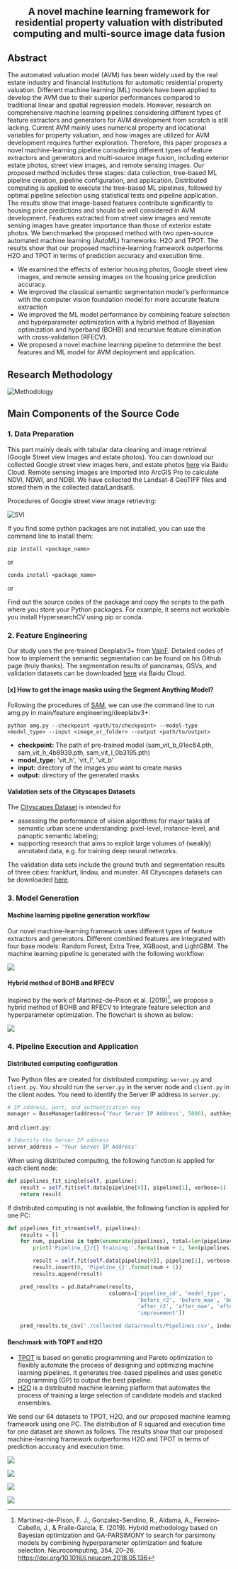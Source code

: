 



<h2 align="center">A novel machine learning framework for residential property valuation with distributed computing and multi-source image data fusion
</h2>



## Abstract

The automated valuation model (AVM) has been widely used by the real estate industry and financial institutions for automatic residential property valuation. Different machine learning (ML) models have been applied to develop the AVM due to their superior performances compared to traditional linear and spatial regression models. However, research on comprehensive machine learning pipelines considering different types of feature extractors and generators for AVM development from scratch is still lacking. Current AVM mainly uses numerical property and locational variables for property valuation, and how images are utilized for AVM development requires further exploration. Therefore, this paper proposes a novel machine-learning pipeline considering different types of feature extractors and generators and multi-source image fusion, including exterior estate photos, street view images, and remote sensing images. Our proposed method includes three stages: data collection, tree-based ML pipeline creation, pipeline configuration, and application. Distributed computing is applied to execute the tree-based ML pipelines, followed by optimal pipeline selection using statistical tests and pipeline application. The results show that image-based features contribute significantly to housing price predictions and should be well considered in AVM development. Features extracted from street view images and remote sensing images have greater importance than those of exterior estate photos. We benchmarked the proposed method with two open-source automated machine learning (AutoML) frameworks: H2O and TPOT. The results show that our proposed machine-learning framework outperforms H2O and TPOT in terms of prediction accuracy and execution time.

* We examined the effects of exterior housing photos, Google street view images, and remote sensing images on the housing price prediction accuracy.
* We improved the classical semantic segmentation model's performance with the computer vision foundation model for more accurate feature extraction
* We improved the ML model performance by combining feature selection and hyperparameter optimization with a hybrid method of Bayesian optimization and hyperband (BOHB) and recursive feature elimination with cross-validation (RFECV).
* We proposed a novel machine learning pipeline to determine the best features and ML model for AVM deployment and application.



## Research Methodology

![Methodology](https://github.com/Linhkust/Novel-ML-framework-for-residential-property-valuation/blob/main/paper%20images/image-Research%20Framework.png)



## Main Components of the Source Code

### 1. Data Preparation

This part mainly deals with tabular data cleaning and image retrieval (Google Street view images and estate photos). You can download our collected Google street view images here, and estate photos [here](https://pan.baidu.com/s/14Ki5E8FDu3HdqKUSosJXqw?pwd=irhh ) via Baidu Cloud. Remote sensing images are imported into ArcGIS Pro to calculate NDVI, NDWI, and NDBI. We have collected the Landsat-8 GeoTIFF files and stored them in the collected data/Landsat8. 



Procedures of Google street view image retrieving:

![SVI](https://github.com/Linhkust/Novel-ML-framework-for-residential-property-valuation/blob/main/paper%20images/image-SVI%20collection.png)



If you find some python packages are not installed, you can use the command line to install them:

```
pip install <package_name>
```

or

```
conda install <package_name>
```

or

Find out the source codes of the package and copy the scripts to the path where you store your Python packages. For example, it seems not workable you install HypersearchCV using pip or conda.

### 2. Feature Engineering

Our study uses the pre-trained Deeplabv3+ from [VainF](https://github.com/VainF/DeepLabV3Plus-Pytorch). Detailed codes of how to implement the semantic segmentation can be found on his Github page (truly thanks). The segmentation results of panoramas, GSVs, and validation datasets can be downloaded [here]() via Baidu Cloud.

#### [x] How to get the image masks using the Segment Anything Model?

 Following the procedures of [SAM](https://github.com/facebookresearch/segment-anything), we can use the command line to run amg.py in main/feature engineering/deeplabv3+:

```
python amg.py --checkpoint <path/to/checkpoint> --model-type <model_type> --input <image_or_folder> --output <path/to/output>
```

* **checkpoint:** The path of pre-trained model (sam_vit_b_01ec64.pth, sam_vit_h_4b8939.pth, sam_vit_l_0b3195.pth)
* **model_type:** 'vit_h', 'vit_l', 'vit_b'
* **input:** directory of the images you want to create masks
* **output:** directory of the generated masks



#### Validation sets of the Cityscapes Datasets

The [Cityscapes Dataset](https://www.cityscapes-dataset.com/) is intended for

* assessing the performance of vision algorithms for major tasks of semantic urban scene understanding: pixel-level, instance-level, and panoptic semantic labeling;
* supporting research that aims to exploit large volumes of (weakly) annotated data, e.g. for training deep neural networks.

The validation data sets include the ground truth and segmentation results of three cities: frankfurt, lindau, and munster. All Cityscapes datasets can be downloaded [here]().



### 3. Model Generation

#### Machine learning pipeline generation workflow

Our novel machine-learning framework uses different types of feature extractors and generators. Different combined features are integrated with four base models: Random Forest, Extra Tree, XGBoost, and LightGBM. The machine learning pipeline is generated with the following workflow:

![](https://github.com/Linhkust/Novel-ML-framework-for-residential-property-valuation/blob/main/paper%20images/image-preprocessor.png)

#### Hybrid method of BOHB and RFECV

Inspired by the work of Martinez-de-Pison et al. (2019)[^1], we propose a hybrid method of BOHB and RFECV to integrate feature selection and hyperparameter optimization. The flowchart is shown as below:

![](https://github.com/Linhkust/Novel-ML-framework-for-residential-property-valuation/blob/main/paper%20images/BOHB_RFECV.png)

### 4. Pipeline Execution and Application

#### Distributed computing configuration

Two Python files are created for distributed computing: `server.py` and `client.py`. You should run the `server.py` in the server node and `client.py` in the client nodes. You need to identify the Server IP address in `server.py`:

```python
# IP address, port, and authentication key
manager = BaseManager(address=('Your Server IP Address', 5000), authkey=b'password')
```

and `client.py`:

```python
# Identify the Server IP address
server_address = 'Your Server IP Address'
```

When using distributed computing, the following function is applied for each client node:

```python
def pipelines_fit_single(self, pipeline):
    result = self.fit(self.data[pipeline[0]], pipeline[1], verbose=1)
    return result
```

If distributed computing is not available, the following function is applied for one PC:

```python
def pipelines_fit_stream(self, pipelines):
    results = []
    for num, pipeline in tqdm(enumerate(pipelines), total=len(pipelines)):
        print('Pipeline_{}/{} Training:'.format(num + 1, len(pipelines)))

        result = self.fit(self.data[pipeline[0]], pipeline[1], verbose=1)
        result.insert(0, 'Pipeline_{}'.format(num + 1))
        results.append(result)

    pred_results = pd.DataFrame(results,
                                columns=['pipeline_id', 'model_type', 'features', 		                                          'hyperparameters', 'Time',
                                         'before_r2', 'before_mae', 'before_rmse',
                                         'after_r2', 'after_mae', 'after_rmse',
                                         'improvement'])

    pred_results.to_csv('./collected data/results/Pipelines.csv', index=False)
```



#### Benchmark with TOPT and H2O

* [TPOT](https://github.com/EpistasisLab/tpot) is based on genetic programming and Pareto optimization to flexibly automate the process of designing and optimizing machine learning pipelines. It generates tree-based pipelines and uses genetic programming (GP) to output the best pipeline. 
* [H2O](https://github.com//h2oai/h2o-3/blob/master/h2o-docs/src/product/automl.rst) is a distributed machine learning platform that automates the process of training a large selection of candidate models and stacked ensembles.



We send our 64 datasets to TPOT, H2O, and our proposed machine learning framework using one PC. The distribution of R squared and execution time for one dataset are shown as follows. The results show that our proposed machine-learning framework outperforms H2O and TPOT in terms of prediction accuracy and execution time.

![](https://github.com/Linhkust/Novel-ML-framework-for-residential-property-valuation/blob/main/paper%20images/performance.png)

![](https://github.com/Linhkust/Novel-ML-framework-for-residential-property-valuation/blob/main/paper%20images/benchmark_time.png)

![](https://github.com/Linhkust/Novel-ML-framework-for-residential-property-valuation/blob/main/paper%20images/r2_set.png)

![](https://github.com/Linhkust/Novel-ML-framework-for-residential-property-valuation/blob/main/paper%20images/time_set.png)

[^1]: Martinez-de-Pison, F. J., Gonzalez-Sendino, R., Aldama, A., Ferreiro-Cabello, J., & Fraile-Garcia, E. (2019). Hybrid methodology based on Bayesian optimization and GA-PARSIMONY to search for parsimony models by combining hyperparameter optimization and feature selection. Neurocomputing, 354, 20–26. https://doi.org/10.1016/j.neucom.2018.05.136
